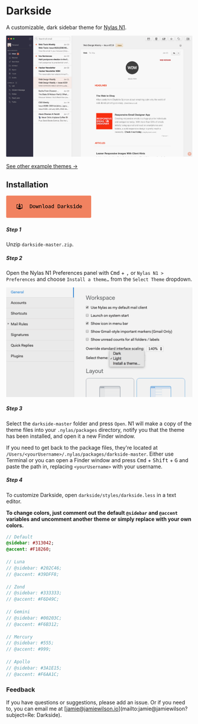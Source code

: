 # Darkside
A customizable, dark sidebar theme for [Nylas N1](https://nylas.com/n1).

[![Default Theme](./images/default.png)](./images/default.png)

[See other example themes →](http://jamiewilson.io/darkside)

## Installation

[![Download Darkside](./images/download.png)](https://github.com/jamiewilson/darkside/archive/master.zip)

##### Step 1
Unzip `darkside-master.zip`.

##### Step 2
Open the Nylas N1 Preferences panel with <kbd>Cmd</kbd> + <kbd>,</kbd> or `Nylas N1 > Preferences` and choose `Install a theme…` from the `Select Theme` dropdown.

![Default Theme](./images/install.png)

##### Step 3
Select the `darkside-master` folder and press `Open`. N1 will make a copy of the theme files into your `.nylas/packages` directory, notify you that the theme has been installed, and open it a new Finder window.

If you need to get back to the package files, they're located at `/Users/<yourUsername>/.nylas/packages/darkside-master`. Either use Terminal or you can open a Finder window and press <kbd>Cmd</kbd> + <kbd>Shift</kbd> + <kbd>G</kbd> and paste the path in, replacing `<yourUsername>` with your username.

##### Step 4
To customize Darkside, open `darkside/styles/darkside.less` in a text editor.

**To change colors, just comment out the default `@sidebar` and `@accent` variables and uncomment another theme or simply replace with your own colors.**

```sass
// Default
@sidebar: #313042;
@accent: #F18260;

// Luna
// @sidebar: #202C46;
// @accent: #39DFF8;

// Zond
// @sidebar: #333333;
// @accent: #F6D49C;

// Gemini
// @sidebar: #00203C;
// @accent: #F6B312;

// Mercury
// @sidebar: #555;
// @accent: #999;

// Apollo
// @sidebar: #3A1E15;
// @accent: #F6AA1C;
```

### Feedback
If you have questions or suggestions, please add an issue. Or if you need to, you can email me at [jamie@jamiewilson.io](mailto:jamie@jamiewilson?subject=Re: Darkside).
